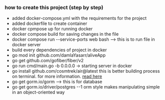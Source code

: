 






### how to create this project (step by step)
- added docker-compose.yml with the requirements for the project
- added dockerfile to create container 
- docker cpmpose up for running docker
- docker compose build for saving changes in the file 
- docker compose run --service-ports web bash --> this is to run file in docker server
- build every dependencies of project in docker
- go mod init github.com/damlaYasarr/aliveApp
- go get github.com/gofiber/fiber/v2
- go run cmd/main.go -b 0.0.0.0 -> starting server in docker
- go install github.com/cosmtrek/air@latest this is better building process on terminal. for more information. [read here](!https://github.com/cosmtrek/air) 
- go get gorm.io/gorm --> this is for database
-  go get gorm.io/driver/postgres --1 orm style makes manipulating simple in an object-oriented way 